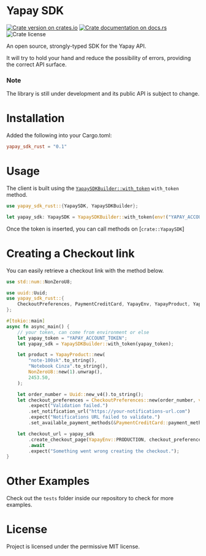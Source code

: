 # Yapay SDK


[![Crate version on crates.io](https://img.shields.io/crates/v/yapay-sdk-rust)](https://crates.io/crates/yapay-sdk-rust)
[![Crate documentation on docs.rs](https://img.shields.io/docsrs/yapay-sdk-rust)](https://docs.rs/yapay-sdk-rust)
![Crate license](https://img.shields.io/crates/l/yapay-sdk-rust)


<!-- cargo-rdme start -->

An open source, strongly-typed SDK for the Yapay API.

It will try to hold your hand and reduce the possibility of errors, providing the correct API
surface.

### Note

The library is still under development and its public API is subject to change.

# Installation

Added the following into your Cargo.toml:

```toml
yapay_sdk_rust = "0.1"
```

# Usage

The client is built using the
[`YapaySDKBuilder::with_token`](https://docs.rs/yapay-sdk-rust/latest/yapay_sdk_rust/struct.YapaySDKBuilder.html) `with_token`
method.

```rust
use yapay_sdk_rust::{YapaySDK, YapaySDKBuilder};

let yapay_sdk: YapaySDK = YapaySDKBuilder::with_token(env!("YAPAY_ACCOUNT_TOKEN"));

```

Once the token is inserted, you can call methods on [`crate::YapaySDK`]



# Creating a Checkout link

You can easily retrieve a checkout link with the method below.

```rust
use std::num::NonZeroU8;

use uuid::Uuid;
use yapay_sdk_rust::{
    CheckoutPreferences, PaymentCreditCard, YapayEnv, YapayProduct, YapaySDKBuilder,
};

#[tokio::main]
async fn async_main() {
    // your token, can come from environment or else
    let yapay_token = "YAPAY_ACCOUNT_TOKEN";
    let yapay_sdk = YapaySDKBuilder::with_token(yapay_token);

    let product = YapayProduct::new(
        "note-100sk".to_string(),
        "Notebook Cinza".to_string(),
        NonZeroU8::new(1).unwrap(),
        2453.50,
    );

    let order_number = Uuid::new_v4().to_string();
    let checkout_preferences = CheckoutPreferences::new(order_number, vec![product])
        .expect("Validation failed.")
        .set_notification_url("https://your-notifications-url.com")
        .expect("Notifications URL failed to validate.")
        .set_available_payment_methods(&PaymentCreditCard::payment_methods_all());

    let checkout_url = yapay_sdk
        .create_checkout_page(YapayEnv::PRODUCTION, checkout_preferences)
        .await
        .expect("Something went wrong creating the checkout.");
}
```

# Other Examples

Check out the `tests` folder inside our repository to check for more examples.

# License
Project is licensed under the permissive MIT license.

<!-- cargo-rdme end -->
